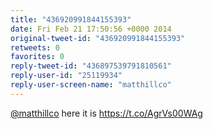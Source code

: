 ```yaml
---
title: "436920991844155393"
date: Fri Feb 21 17:50:56 +0000 2014
original-tweet-id: "436920991844155393"
retweets: 0
favorites: 0
reply-tweet-id: "436897539791810561"
reply-user-id: "25119934"
reply-user-screen-name: "matthillco"
---
```

<a href="https://twitter.com/matthillco">@matthillco</a> here it is <a href="https://t.co/AgrVs00WAg">https://t.co/AgrVs00WAg</a>
